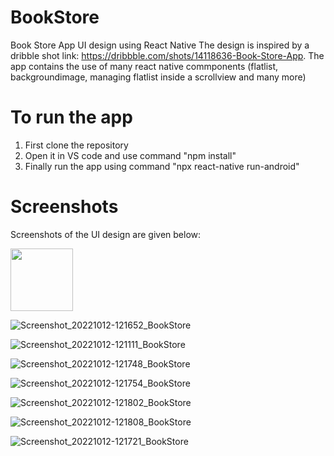 # BookStore
Book Store App UI design using React Native
The design is inspired by a dribble shot link: https://dribbble.com/shots/14118636-Book-Store-App.
The app contains the use of many react native commponents (flatlist, backgroundimage, managing flatlist inside a scrollview and many more)
# To run the app
1. First clone the repository
2. Open it in VS code and use command "npm install"
3. Finally run the app using command "npx react-native run-android"

# Screenshots
Screenshots of the UI design are given below:

<img src="https://user-images.githubusercontent.com/93657286/195278789-878ac36d-4c7b-4840-81b9-cb117ca5d96a.png" width="100" height="100">

![Screenshot_20221012-121652_BookStore](https://user-images.githubusercontent.com/93657286/195278789-878ac36d-4c7b-4840-81b9-cb117ca5d96a.png)


![Screenshot_20221012-121111_BookStore](https://user-images.githubusercontent.com/93657286/195278884-a2737a5e-7ec7-49e0-b704-ea0810a72621.png)


![Screenshot_20221012-121748_BookStore](https://user-images.githubusercontent.com/93657286/195278976-361cdaa4-a4b4-463a-ad9d-5204d258d8be.png)


![Screenshot_20221012-121754_BookStore](https://user-images.githubusercontent.com/93657286/195279158-cce1dbab-ded9-434c-aa13-ffbfec577353.png)


![Screenshot_20221012-121802_BookStore](https://user-images.githubusercontent.com/93657286/195279293-2c781b91-c070-4c24-8d4c-b4c205bdf371.png)


![Screenshot_20221012-121808_BookStore](https://user-images.githubusercontent.com/93657286/195279565-fc984e72-c984-4e8d-a1d7-f98bd6893420.png)


![Screenshot_20221012-121721_BookStore](https://user-images.githubusercontent.com/93657286/195279639-10d5c076-a3d9-4d17-ba51-db49c0fb534f.png)
